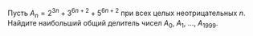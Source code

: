 Пусть $A_n = 2^{3n}+3^{6n+2}+5^{6n+2}$ при всех целых неотрицательных $n$. Найдите наибольший общий делитель чисел  $A_0$, $A_1$, $\ldots$, $A_{1999}$.